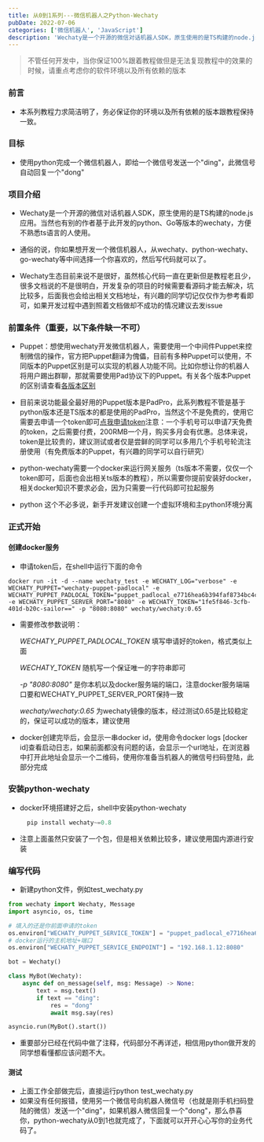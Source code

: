 ```yaml
---
title: 从0到1系列---微信机器人之Python-Wechaty
pubDate: 2022-07-06
categories: ['微信机器人', 'JavaScript']
description: 'Wechaty是一个开源的微信对话机器人SDK，原生使用的是TS构建的node.js应用。当然也有别的作者基于此开发的python、Go等版本的wechaty，方便不熟悉ts语言的人使用。'
---
```


> 不管任何开发中，当你保证100%跟着教程做但是无法复现教程中的效果的时候，请重点考虑你的软件环境以及所有依赖的版本

### 前言

- 本系列教程力求简洁明了，务必保证你的环境以及所有依赖的版本跟教程保持一致。

### 目标

- 使用python完成一个微信机器人，即给一个微信号发送一个"ding"，此微信号自动回复一个"dong"

### 项目介绍

- Wechaty是一个开源的微信对话机器人SDK，原生使用的是TS构建的node.js应用。当然也有别的作者基于此开发的python、Go等版本的wechaty，方便不熟悉ts语言的人使用。

- 通俗的说，你如果想开发一个微信机器人，从wechaty、python-wechaty、go-wechaty等中间选择一个你喜欢的，然后写代码就可以了。

- Wechaty生态目前来说不是很好，虽然核心代码一直在更新但是教程老且少，很多文档说的不是很明白，开发复杂的项目的时候需要看源码才能去解决，坑比较多，后面我也会给出相关文档地址，有兴趣的同学切记仅仅作为参考看即可，如果开发过程中遇到照着文档做却不成功的情况建议去发issue

### 前置条件（重要，以下条件缺一不可）

- Puppet：想使用wechaty开发微信机器人，需要使用一个中间件Puppet来控制微信的操作，官方把Puppet翻译为傀儡，目前有多种Puppet可以使用，不同版本的Puppet区别是可以实现的机器人功能不同。比如你想让你的机器人将用户踢出群聊，那就需要使用Pad协议下的Puppet。有关各个版本Puppet的区别请查看[各版本区别](https://wechaty.gitbook.io/wechaty/v/zh/puppet#puppet-compatibility)
- 目前来说功能最全最好用的Puppet版本是PadPro，此系列教程不管是基于python版本还是TS版本的都是使用的PadPro，当然这个不是免费的，使用它需要去申请一个token即可[点我申请token](http://pad-local.com/#/login)注意：一个手机号可以申请7天免费的token，之后需要付费，200RMB一个月，购买多月会有优惠。总体来说，token是比较贵的，建议测试或者仅是尝鲜的同学可以多用几个手机号轮流注册使用（有免费版本的Puppet，有兴趣的同学可以自行研究）

- python-wechaty需要一个docker来运行网关服务（ts版本不需要，仅仅一个token即可，后面也会出相关ts版本的教程），所以需要你提前安装好docker，相关docker知识不要求必会，因为只需要一行代码即可拉起服务
- python 这个不必多说，新手开发建议创建一个虚拟环境和主python环境分离

### 正式开始

#### 创建docker服务

- 申请token后，在shell中运行下面的命令

```docker
docker run -it -d --name wechaty_test -e WECHATY_LOG="verbose" -e WECHATY_PUPPET="wechaty-puppet-padlocal" -e WECHATY_PUPPET_PADLOCAL_TOKEN="puppet_padlocal_e7716hea6b394faf8734bc4c531c1521" -e WECHATY_PUPPET_SERVER_PORT="8080" -e WECHATY_TOKEN="1fe5f846-3cfb-401d-b20c-sailor==" -p "8080:8080" wechaty/wechaty:0.65
```

- 需要修改参数说明：

  _WECHATY_PUPPET_PADLOCAL_TOKEN_ 填写申请好的token，格式类似上面

  _WECHATY_TOKEN_ 随机写一个保证唯一的字符串即可

  _-p "8080:8080"_ 是你本机以及docker服务端的端口，注意docker服务端端口要和WECHATY_PUPPET_SERVER_PORT保持一致

  _wechaty/wechaty:0.65_ 为wechaty镜像的版本，经过测试0.65是比较稳定的，保证可以成功的版本，建议使用

- docker创建完毕后，会显示一串docker id，使用命令docker logs [docker id]查看启动日志，如果前面都没有问题的话，会显示一个url地址，在浏览器中打开此地址会显示一个二维码，使用你准备当机器人的微信号扫码登陆，此部分完成

### 安装python-wechaty

- docker环境搭建好之后，shell中安装python-wechaty
  ```python
    pip install wechaty~=0.8
  ```
- 注意上面虽然只安装了一个包，但是相关依赖比较多，建议使用国内源进行安装

### 编写代码

- 新建python文件，例如test_wechaty.py

```python
from wechaty import Wechaty, Message
import asyncio, os, time

# 填入的还是你前面申请的token
os.environ["WECHATY_PUPPET_SERVICE_TOKEN"] = "puppet_padlocal_e7716hea6b394faf8734bc4c531c1521"
# docker运行的主机地址+端口
os.environ["WECHATY_PUPPET_SERVICE_ENDPOINT"] = "192.168.1.12:8080"

bot = Wechaty()

class MyBot(Wechaty):
    async def on_message(self, msg: Message) -> None:
        text = msg.text()
        if text == "ding":
            res = "dong"
            await msg.say(res)

asyncio.run(MyBot().start())
```

- 重要部分已经在代码中做了注释，代码部分不再详述，相信用python做开发的同学想看懂都应该问题不大。

#### 测试

- 上面工作全部做完后，直接运行python test_wechaty.py
- 如果没有任何报错，使用另一个微信号向机器人微信号（也就是刚手机扫码登陆的微信）发送一个"ding"，如果机器人微信回复一个"dong"，那么恭喜你，python-wechaty从0到1也就完成了，下面就可以开开心心写你的业务代码了。
